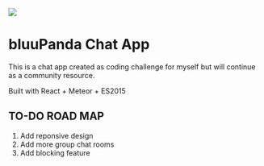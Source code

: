 ![](http://i67.tinypic.com/256db4j.png)

# bluuPanda Chat App

This is a chat app created as coding challenge for myself but will continue as a community resource.

Built with React + Meteor + ES2015


TO-DO ROAD MAP
------------
1. Add reponsive design 
2. Add more group chat rooms
3. Add blocking feature
